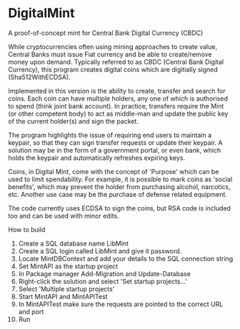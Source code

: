 # DigitalMint
A proof-of-concept mint for Central Bank Digital Currency (CBDC)  
  
While cryptocurrencies often using mining approaches to create value, Central Banks must issue Fiat currency and be able to create/remove money upon demand. Typically referred to as CBDC (Central Bank Digital Currency), this program creates digital coins which are digitially signed (Sha512WithECDSA).  
  
Implemented in this version is the ability to create, transfer and search for coins. Each coin can have multiple holders, any one of which is authorised to spend (think joint bank account).  In practice, transfers require the Mint (or other competent body) to act as middle-man and update the public key of the current holder(s) and sign the packet.  
  
The program highlights the issue of requiring end users to maintain a keypair, so that they can sign transfer requests or update their keypair. A solution may be in the form of a government portal, or even bank, which holds the keypair and automatically refreshes expiring keys.

Coins, in Digital Mint, come with the concept of 'Purpose' which can be used to limit spendability.  For example, it is possible to mark coins as 'social benefits', which may prevent the holder from purchasing alcohol, narcotics, etc.  Another use case may be the purchase of defense related equipment.  
  
The code currently uses ECDSA to sign the coins, but RSA code is included too and can be used with minor edits.  
  
  
How to build  
  
1. Create a SQL database name LibMint  
2. Create a SQL login called LibMint and give it password.  
3. Locate MintDBContext and add your details to the SQL connection string  
4. Set MintAPI as the startup project  
5. In Package manager Add-Migration and Update-Database  
6. Right-click the solution and select 'Set startup projects...'  
7. Select 'Multiple startup projects'  
8. Start MintAPI and MintAPITest 
9. In MintAPITest make sure the requests are pointed to the correct URL and port   
10. Run  
